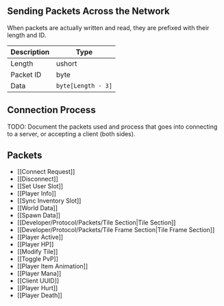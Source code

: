 ## Sending Packets Across the Network
When packets are actually written and read, they are prefixed with their length and ID.

| Description | Type |
|-------------|------|
| Length      | ushort |
| Packet ID   | byte |
| Data        | `byte[Length - 3]` |

## Connection Process
TODO: Document the packets used and process that goes into connecting to a server, or accepting a client (both sides).

## Packets
- [[Connect Request]]
- [[Disconnect]]
- [[Set User Slot]]
- [[Player Info]]
- [[Sync Inventory Slot]]
- [[World Data]]
- [[Spawn Data]]
- [[Developer/Protocol/Packets/Tile Section|Tile Section]]
- [[Developer/Protocol/Packets/Tile Frame Section|Tile Frame Section]]
- [[Player Active]]
- [[Player HP]]
- [[Modify Tile]]
- [[Toggle PvP]]
- [[Player Item Animation]]
- [[Player Mana]]
- [[Client UUID]]
- [[Player Hurt]]
- [[Player Death]]